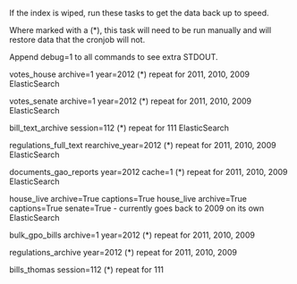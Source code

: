 If the index is wiped, run these tasks to get the data back up to speed. 

Where marked with a (*), this task will need to be run manually and will restore data that the cronjob will not.

Append debug=1 to all commands to see extra STDOUT.


votes_house archive=1 year=2012
	(*) repeat for 2011, 2010, 2009
	ElasticSearch

votes_senate archive=1 year=2012
	(*) repeat for 2011, 2010, 2009
	ElasticSearch
	
bill_text_archive session=112
	(*) repeat for 111
	ElasticSearch

regulations_full_text rearchive_year=2012
	(*) repeat for 2011, 2010, 2009
	ElasticSearch

documents_gao_reports year=2012 cache=1
	(*) repeat for 2011, 2010, 2009
	ElasticSearch

house_live archive=True captions=True
house_live archive=True captions=True senate=True
	- currently goes back to 2009 on its own
	ElasticSearch

bulk_gpo_bills archive=1 year=2012
	(*) repeat for 2011, 2010, 2009

regulations_archive year=2012
	(*) repeat for 2011, 2010, 2009

bills_thomas session=112
	(*) repeat for 111